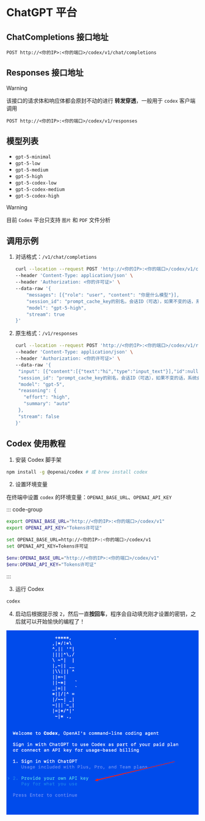 # ChatGPT 平台

## ChatCompletions 接口地址

```curl
POST http://<你的IP>:<你的端口>/codex/v1/chat/completions
```

## Responses 接口地址

> [!WARNING]
>
> 该接口的请求体和响应体都会原封不动的进行 **转发穿透**，一般用于 `codex` 客户端调用

```curl
POST http://<你的IP>:<你的端口>/codex/v1/responses
```

## 模型列表

- `gpt-5-minimal`
- `gpt-5-low`
- `gpt-5-medium`
- `gpt-5-high`
- `gpt-5-codex-low`
- `gpt-5-codex-medium`
- `gpt-5-codex-high`

> [!WARNING]
>
> 目前 `Codex` 平台只支持 `图片` 和 `PDF` 文件分析

## 调用示例

1. 对话格式：`/v1/chat/completions`

   ```bash
   curl --location --request POST 'http://<你的IP>:<你的端口>/codex/v1/chat/completions' \
   --header 'Content-Type: application/json' \
   --header 'Authorization: <你的许可证>' \
   --data-raw '{
       "messages": [{"role": "user", "content": "你是什么模型"}],
       "session_id": "prompt_cache_key的别名，会话ID（可选），如果不变的话，系统会为该会话分配一个固定的token进行对话，直到该token上限或异常才会切换token",
       "model": "gpt-5-high",
       "stream": true
   }'
   ```

2. 原生格式：`/v1/responses`

   ```bash
   curl --location --request POST 'http://<你的IP>:<你的端口>/codex/v1/responses' \
   --header 'Content-Type: application/json' \
   --header 'Authorization: <你的许可证>' \
   --data-raw '{
    "input": [{"content":[{"text":"hi","type":"input_text"}],"id":null,"role":"user","type":"message"}],
    "session_id": "prompt_cache_key的别名，会话ID（可选），如果不变的话，系统会为该会话分配一个固定的token进行对话，直到该token上限或异常才会切换token",
    "model": "gpt-5",
    "reasoning": {
      "effort": "high",
      "summary": "auto"
    },
    "stream": false
   }'
   ```

## Codex 使用教程

1. 安装 Codex 脚手架

```bash
npm install -g @openai/codex # 或 brew install codex
```

2. 设置环境变量

在终端中设置 `codex` 的环境变量：`OPENAI_BASE_URL`、`OPENAI_API_KEY`

::: code-group

```bash [Linux、MacOS]
export OPENAI_BASE_URL="http://<你的IP>:<你的端口>/codex/v1"
export OPENAI_API_KEY="Tokens许可证"
```

```bash [Windows - CMD]
set OPENAI_BASE_URL=http://<你的IP>:<你的端口>/codex/v1
set OPENAI_API_KEY=Tokens许可证
```

```powershell [Windows - PowerShell]
$env:OPENAI_BASE_URL="http://<你的IP>:<你的端口>/codex/v1"
$env:OPENAI_API_KEY="Tokens许可证"
```

:::

3. 运行 Codex

```bash
codex
```

4. 启动后根据提示按 `2`，然后一直**按回车**，程序会自动填充刚才设置的密钥，之后就可以开始愉快的编程了！

![d0de21a07160428517bc5819255ec816.png](/d0de21a07160428517bc5819255ec816.png)
